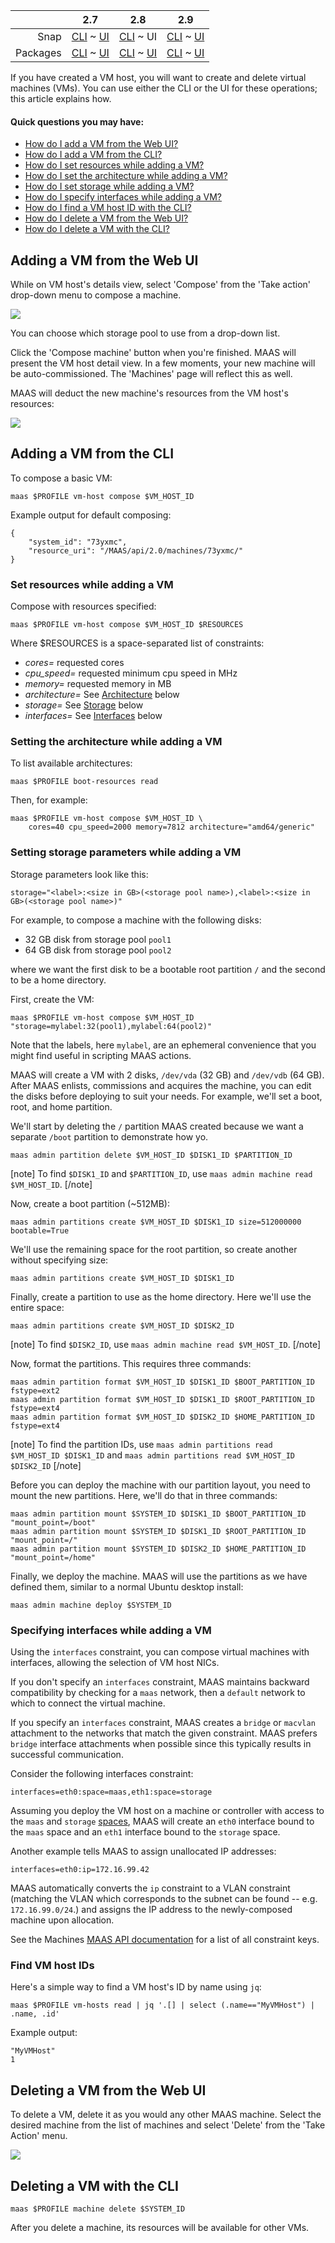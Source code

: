 <!-- deb-2-7-cli
||2.7|2.8|2.9|
|-----:|:-----:|:-----:|:-----:|
|Snap|[CLI](/t/creating-and-deleting-vms-snap-2-7-cli/2574) ~ [UI](/t/creating-and-deleting-vms-snap-2-7-ui/2575)|[CLI](/t/creating-and-deleting-vms-snap-2-8-cli/2576) ~ [UI](/t/creating-and-deleting-vms-snap-2-8-ui/2577)|[CLI](/t/creating-and-deleting-vms-snap-2-9-cli/2578) ~ [UI](/t/creating-and-deleting-vms-snap-2-9-ui/2579)|
|Packages|CLI ~ [UI](/t/creating-and-deleting-vms-deb-2-7-ui/2581)|[CLI](/t/creating-and-deleting-vms-deb-2-8-cli/2582) ~ [UI](/t/creating-and-deleting-vms-deb-2-8-ui/2583)|[CLI](/t/creating-and-deleting-vms-deb-2-9-cli/2584) ~ [UI](/t/creating-and-deleting-vms-deb-2-9-ui/2585)|
 deb-2-7-cli -->

<!-- deb-2-7-ui
||2.7|2.8|2.9|
|-----:|:-----:|:-----:|:-----:|
|Snap|[CLI](/t/creating-and-deleting-vms-snap-2-7-cli/2574) ~ [UI](/t/creating-and-deleting-vms-snap-2-7-ui/2575)|[CLI](/t/creating-and-deleting-vms-snap-2-8-cli/2576) ~ [UI](/t/creating-and-deleting-vms-snap-2-8-ui/2577)|[CLI](/t/creating-and-deleting-vms-snap-2-9-cli/2578) ~ [UI](/t/creating-and-deleting-vms-snap-2-9-ui/2579)|
|Packages|[CLI](/t/creating-and-deleting-vms-deb-2-7-cli/2580) ~ UI|[CLI](/t/creating-and-deleting-vms-deb-2-8-cli/2582) ~ [UI](/t/creating-and-deleting-vms-deb-2-8-ui/2583)|[CLI](/t/creating-and-deleting-vms-deb-2-9-cli/2584) ~ [UI](/t/creating-and-deleting-vms-deb-2-9-ui/2585)|
 deb-2-7-ui -->

<!-- deb-2-8-cli
||2.7|2.8|2.9|
|-----:|:-----:|:-----:|:-----:|
|Snap|[CLI](/t/creating-and-deleting-vms-snap-2-7-cli/2574) ~ [UI](/t/creating-and-deleting-vms-snap-2-7-ui/2575)|[CLI](/t/creating-and-deleting-vms-snap-2-8-cli/2576) ~ [UI](/t/creating-and-deleting-vms-snap-2-8-ui/2577)|[CLI](/t/creating-and-deleting-vms-snap-2-9-cli/2578) ~ [UI](/t/creating-and-deleting-vms-snap-2-9-ui/2579)|
|Packages|[CLI](/t/creating-and-deleting-vms-deb-2-7-cli/2580) ~ [UI](/t/creating-and-deleting-vms-deb-2-7-ui/2581)|CLI ~ [UI](/t/creating-and-deleting-vms-deb-2-8-ui/2583)|[CLI](/t/creating-and-deleting-vms-deb-2-9-cli/2584) ~ [UI](/t/creating-and-deleting-vms-deb-2-9-ui/2585)|
 deb-2-8-cli -->

<!-- deb-2-8-ui
||2.7|2.8|2.9|
|-----:|:-----:|:-----:|:-----:|
|Snap|[CLI](/t/creating-and-deleting-vms-snap-2-7-cli/2574) ~ [UI](/t/creating-and-deleting-vms-snap-2-7-ui/2575)|[CLI](/t/creating-and-deleting-vms-snap-2-8-cli/2576) ~ [UI](/t/creating-and-deleting-vms-snap-2-8-ui/2577)|[CLI](/t/creating-and-deleting-vms-snap-2-9-cli/2578) ~ [UI](/t/creating-and-deleting-vms-snap-2-9-ui/2579)|
|Packages|[CLI](/t/creating-and-deleting-vms-deb-2-7-cli/2580) ~ [UI](/t/creating-and-deleting-vms-deb-2-7-ui/2581)|[CLI](/t/creating-and-deleting-vms-deb-2-8-cli/2582) ~ UI|[CLI](/t/creating-and-deleting-vms-deb-2-9-cli/2584) ~ [UI](/t/creating-and-deleting-vms-deb-2-9-ui/2585)|
 deb-2-8-ui -->

<!-- deb-2-9-cli
||2.7|2.8|2.9|
|-----:|:-----:|:-----:|:-----:|
|Snap|[CLI](/t/creating-and-deleting-vms-snap-2-7-cli/2574) ~ [UI](/t/creating-and-deleting-vms-snap-2-7-ui/2575)|[CLI](/t/creating-and-deleting-vms-snap-2-8-cli/2576) ~ [UI](/t/creating-and-deleting-vms-snap-2-8-ui/2577)|[CLI](/t/creating-and-deleting-vms-snap-2-9-cli/2578) ~ [UI](/t/creating-and-deleting-vms-snap-2-9-ui/2579)|
|Packages|[CLI](/t/creating-and-deleting-vms-deb-2-7-cli/2580) ~ [UI](/t/creating-and-deleting-vms-deb-2-7-ui/2581)|[CLI](/t/creating-and-deleting-vms-deb-2-8-cli/2582) ~ [UI](/t/creating-and-deleting-vms-deb-2-8-ui/2583)|CLI ~ [UI](/t/creating-and-deleting-vms-deb-2-9-ui/2585)|
 deb-2-9-cli -->

<!-- deb-2-9-ui
||2.7|2.8|2.9|
|-----:|:-----:|:-----:|:-----:|
|Snap|[CLI](/t/creating-and-deleting-vms-snap-2-7-cli/2574) ~ [UI](/t/creating-and-deleting-vms-snap-2-7-ui/2575)|[CLI](/t/creating-and-deleting-vms-snap-2-8-cli/2576) ~ [UI](/t/creating-and-deleting-vms-snap-2-8-ui/2577)|[CLI](/t/creating-and-deleting-vms-snap-2-9-cli/2578) ~ [UI](/t/creating-and-deleting-vms-snap-2-9-ui/2579)|
|Packages|[CLI](/t/creating-and-deleting-vms-deb-2-7-cli/2580) ~ [UI](/t/creating-and-deleting-vms-deb-2-7-ui/2581)|[CLI](/t/creating-and-deleting-vms-deb-2-8-cli/2582) ~ [UI](/t/creating-and-deleting-vms-deb-2-8-ui/2583)|[CLI](/t/creating-and-deleting-vms-deb-2-9-cli/2584) ~ UI|
 deb-2-9-ui -->

<!-- snap-2-7-cli
||2.7|2.8|2.9|
|-----:|:-----:|:-----:|:-----:|
|Snap|CLI ~ [UI](/t/creating-and-deleting-vms-snap-2-7-ui/2575)|[CLI](/t/creating-and-deleting-vms-snap-2-8-cli/2576) ~ [UI](/t/creating-and-deleting-vms-snap-2-8-ui/2577)|[CLI](/t/creating-and-deleting-vms-snap-2-9-cli/2578) ~ [UI](/t/creating-and-deleting-vms-snap-2-9-ui/2579)|
|Packages|[CLI](/t/creating-and-deleting-vms-deb-2-7-cli/2580) ~ [UI](/t/creating-and-deleting-vms-deb-2-7-ui/2581)|[CLI](/t/creating-and-deleting-vms-deb-2-8-cli/2582) ~ [UI](/t/creating-and-deleting-vms-deb-2-8-ui/2583)|[CLI](/t/creating-and-deleting-vms-deb-2-9-cli/2584) ~ [UI](/t/creating-and-deleting-vms-deb-2-9-ui/2585)|
 snap-2-7-cli -->

<!-- snap-2-7-ui
||2.7|2.8|2.9|
|-----:|:-----:|:-----:|:-----:|
|Snap|[CLI](/t/creating-and-deleting-vms-snap-2-7-cli/2574) ~ UI|[CLI](/t/creating-and-deleting-vms-snap-2-8-cli/2576) ~ [UI](/t/creating-and-deleting-vms-snap-2-8-ui/2577)|[CLI](/t/creating-and-deleting-vms-snap-2-9-cli/2578) ~ [UI](/t/creating-and-deleting-vms-snap-2-9-ui/2579)|
|Packages|[CLI](/t/creating-and-deleting-vms-deb-2-7-cli/2580) ~ [UI](/t/creating-and-deleting-vms-deb-2-7-ui/2581)|[CLI](/t/creating-and-deleting-vms-deb-2-8-cli/2582) ~ [UI](/t/creating-and-deleting-vms-deb-2-8-ui/2583)|[CLI](/t/creating-and-deleting-vms-deb-2-9-cli/2584) ~ [UI](/t/creating-and-deleting-vms-deb-2-9-ui/2585)|
 snap-2-7-ui -->

<!-- snap-2-8-cli
||2.7|2.8|2.9|
|-----:|:-----:|:-----:|:-----:|
|Snap|[CLI](/t/creating-and-deleting-vms-snap-2-7-cli/2574) ~ [UI](/t/creating-and-deleting-vms-snap-2-7-ui/2575)|CLI ~ [UI](/t/creating-and-deleting-vms-snap-2-8-ui/2577)|[CLI](/t/creating-and-deleting-vms-snap-2-9-cli/2578) ~ [UI](/t/creating-and-deleting-vms-snap-2-9-ui/2579)|
|Packages|[CLI](/t/creating-and-deleting-vms-deb-2-7-cli/2580) ~ [UI](/t/creating-and-deleting-vms-deb-2-7-ui/2581)|[CLI](/t/creating-and-deleting-vms-deb-2-8-cli/2582) ~ [UI](/t/creating-and-deleting-vms-deb-2-8-ui/2583)|[CLI](/t/creating-and-deleting-vms-deb-2-9-cli/2584) ~ [UI](/t/creating-and-deleting-vms-deb-2-9-ui/2585)|
 snap-2-8-cli -->

||2.7|2.8|2.9|
|-----:|:-----:|:-----:|:-----:|
|Snap|[CLI](/t/creating-and-deleting-vms-snap-2-7-cli/2574) ~ [UI](/t/creating-and-deleting-vms-snap-2-7-ui/2575)|[CLI](/t/creating-and-deleting-vms-snap-2-8-cli/2576) ~ UI|[CLI](/t/creating-and-deleting-vms-snap-2-9-cli/2578) ~ [UI](/t/creating-and-deleting-vms-snap-2-9-ui/2579)|
|Packages|[CLI](/t/creating-and-deleting-vms-deb-2-7-cli/2580) ~ [UI](/t/creating-and-deleting-vms-deb-2-7-ui/2581)|[CLI](/t/creating-and-deleting-vms-deb-2-8-cli/2582) ~ [UI](/t/creating-and-deleting-vms-deb-2-8-ui/2583)|[CLI](/t/creating-and-deleting-vms-deb-2-9-cli/2584) ~ [UI](/t/creating-and-deleting-vms-deb-2-9-ui/2585)|

<!-- snap-2-9-cli
||2.7|2.8|2.9|
|-----:|:-----:|:-----:|:-----:|
|Snap|[CLI](/t/creating-and-deleting-vms-snap-2-7-cli/2574) ~ [UI](/t/creating-and-deleting-vms-snap-2-7-ui/2575)|[CLI](/t/creating-and-deleting-vms-snap-2-8-cli/2576) ~ [UI](/t/creating-and-deleting-vms-snap-2-8-ui/2577)|CLI ~ [UI](/t/creating-and-deleting-vms-snap-2-9-ui/2579)|
|Packages|[CLI](/t/creating-and-deleting-vms-deb-2-7-cli/2580) ~ [UI](/t/creating-and-deleting-vms-deb-2-7-ui/2581)|[CLI](/t/creating-and-deleting-vms-deb-2-8-cli/2582) ~ [UI](/t/creating-and-deleting-vms-deb-2-8-ui/2583)|[CLI](/t/creating-and-deleting-vms-deb-2-9-cli/2584) ~ [UI](/t/creating-and-deleting-vms-deb-2-9-ui/2585)|
 snap-2-9-cli -->

<!-- snap-2-9-ui
||2.7|2.8|2.9|
|-----:|:-----:|:-----:|:-----:|
|Snap|[CLI](/t/creating-and-deleting-vms-snap-2-7-cli/2574) ~ [UI](/t/creating-and-deleting-vms-snap-2-7-ui/2575)|[CLI](/t/creating-and-deleting-vms-snap-2-8-cli/2576) ~ [UI](/t/creating-and-deleting-vms-snap-2-8-ui/2577)|[CLI](/t/creating-and-deleting-vms-snap-2-9-cli/2578) ~ UI|
|Packages|[CLI](/t/creating-and-deleting-vms-deb-2-7-cli/2580) ~ [UI](/t/creating-and-deleting-vms-deb-2-7-ui/2581)|[CLI](/t/creating-and-deleting-vms-deb-2-8-cli/2582) ~ [UI](/t/creating-and-deleting-vms-deb-2-8-ui/2583)|[CLI](/t/creating-and-deleting-vms-deb-2-9-cli/2584) ~ [UI](/t/creating-and-deleting-vms-deb-2-9-ui/2585)|
 snap-2-9-ui -->

If you have created a VM host, you will want to create and delete virtual machines (VMs).  You can use either the CLI or the UI for these operations; this article explains how.

#### Quick questions you may have:

* [How do I add a VM from the Web UI?](/t/creating-and-deleting-vms/806#heading--add-vm-from-ui)
* [How do I add a VM from the CLI?](/t/creating-and-deleting-vms/806#heading--adding-a-vm-from-the-cli)
* [How do I set resources while adding a VM?](/t/creating-and-deleting-vms/806#heading--set-resources)
* [How do I set the architecture while adding a VM?](/t/creating-and-deleting-vms/806#heading--architecture)
* [How do I set storage while adding a VM?](/t/creating-and-deleting-vms/806#heading--storage)
* [How do I specify interfaces while adding a VM?](/t/creating-and-deleting-vms/806#heading--interfaces)
* [How do I find a VM host ID with the CLI?](/t/creating-and-deleting-vms/806#heading--find-vm-host-ids)
* [How do I delete a VM from the Web UI?](/t/creating-and-deleting-vms/806#heading--delete-a-machine)
* [How do I delete a VM with the CLI?](/t/creating-and-deleting-vms/806#heading--delete-a-vm)

<h2 id="heading--add-vm-from-ui">Adding a VM from the Web UI</h2>

While on VM host's details view, select 'Compose' from the 'Take action' drop-down menu to compose a machine.

<a href="https://discourse.maas.io/uploads/default/original/1X/937726bb839eefb28e9297e8f97bd48556c1014c.jpeg" target = "_blank"><img src="https://discourse.maas.io/uploads/default/original/1X/937726bb839eefb28e9297e8f97bd48556c1014c.jpeg"></a> 

You can choose which storage pool to use from a drop-down list. 

Click the 'Compose machine' button when you're finished. MAAS will present the VM host detail view. In a few moments, your new machine will be auto-commissioned. The 'Machines' page will reflect this as well.

MAAS will deduct the new machine's resources from the VM host's resources:

<a href="https://discourse.maas.io/uploads/default/original/1X/3b621ab0e7b4f6a86963d2b7c50b677b815956ab.jpeg" target = "_blank"><img src="https://discourse.maas.io/uploads/default/original/1X/3b621ab0e7b4f6a86963d2b7c50b677b815956ab.jpeg"></a> 

<h2 id="heading--adding-a-vm-from-the-cli">Adding a VM from the CLI</h2>

To compose a basic VM:

    maas $PROFILE vm-host compose $VM_HOST_ID

Example output for default composing:

    {
        "system_id": "73yxmc",
        "resource_uri": "/MAAS/api/2.0/machines/73yxmc/"
    }

<h3 id="heading--set-resources">Set resources while adding a VM</h3>

Compose with resources specified:

    maas $PROFILE vm-host compose $VM_HOST_ID $RESOURCES

Where $RESOURCES is a space-separated list of constraints:

* *cores=* requested cores
* *cpu_speed=* requested minimum cpu speed in MHz
* *memory=* requested memory in MB
* *architecture=* See [Architecture](#heading--architecture) below 
* *storage=* See [Storage](#heading--storage) below
* *interfaces=* See [Interfaces](#heading--interfaces) below

<h3 id="heading--architecture">Setting the architecture while adding a VM</h3>

To list available architectures:

    maas $PROFILE boot-resources read

Then, for example:

    maas $PROFILE vm-host compose $VM_HOST_ID \
        cores=40 cpu_speed=2000 memory=7812 architecture="amd64/generic"

<h3 id="heading--storage">Setting storage parameters while adding a VM</h3>

Storage parameters look like this:

    storage="<label>:<size in GB>(<storage pool name>),<label>:<size in GB>(<storage pool name>)"

For example, to compose a machine with the following disks:

-   32 GB disk from storage pool `pool1`
-   64 GB disk from storage pool `pool2`

where we want the first disk to be a bootable root partition `/` and the second to be a home directory.

First, create the VM:

    maas $PROFILE vm-host compose $VM_HOST_ID "storage=mylabel:32(pool1),mylabel:64(pool2)"

Note that the labels, here `mylabel`, are an ephemeral convenience that you might find useful in scripting MAAS actions.

MAAS will create a VM with 2 disks, `/dev/vda` (32 GB) and `/dev/vdb` (64 GB). After MAAS enlists, commissions and acquires the machine, you can edit the disks before deploying to suit your needs. For example, we'll set a boot, root, and home partition.

We'll start by deleting the `/` partition MAAS created because we want a separate `/boot` partition to demonstrate how yo.

    maas admin partition delete $VM_HOST_ID $DISK1_ID $PARTITION_ID

[note]
To find `$DISK1_ID` and `$PARTITION_ID`, use `maas admin machine read $VM_HOST_ID`.
[/note]

Now, create a boot partition (~512MB):

    maas admin partitions create $VM_HOST_ID $DISK1_ID size=512000000 bootable=True

We'll use the remaining space for the root partition, so create another without specifying size:

    maas admin partitions create $VM_HOST_ID $DISK1_ID

Finally, create a partition to use as the home directory. Here we'll use the entire space:

    maas admin partitions create $VM_HOST_ID $DISK2_ID

[note]
To find `$DISK2_ID`, use `maas admin machine read $VM_HOST_ID`.
[/note]

Now, format the partitions. This requires three commands:

    maas admin partition format $VM_HOST_ID $DISK1_ID $BOOT_PARTITION_ID fstype=ext2
    maas admin partition format $VM_HOST_ID $DISK1_ID $ROOT_PARTITION_ID fstype=ext4
    maas admin partition format $VM_HOST_ID $DISK2_ID $HOME_PARTITION_ID fstype=ext4

[note]
To find the partition IDs, use `maas admin partitions read $VM_HOST_ID $DISK1_ID` and `maas admin partitions read $VM_HOST_ID $DISK2_ID`
[/note]

Before you can deploy the machine with our partition layout, you need to mount the new partitions. Here, we'll do that in three commands:

    maas admin partition mount $SYSTEM_ID $DISK1_ID $BOOT_PARTITION_ID     "mount_point=/boot"
    maas admin partition mount $SYSTEM_ID $DISK1_ID $ROOT_PARTITION_ID "mount_point=/"
    maas admin partition mount $SYSTEM_ID $DISK2_ID $HOME_PARTITION_ID "mount_point=/home"

Finally, we deploy the machine. MAAS will use the partitions as we have defined them, similar to a normal Ubuntu desktop install:

    maas admin machine deploy $SYSTEM_ID

<h3 id="heading--interfaces">Specifying interfaces while adding a VM</h3>

Using the `interfaces` constraint, you can compose virtual machines with interfaces, allowing the selection of VM host NICs.

If you don't specify an `interfaces` constraint, MAAS maintains backward compatibility by checking for a `maas` network, then a `default` network to which to connect the virtual machine.

If you specify an `interfaces` constraint, MAAS creates a `bridge` or `macvlan` attachment to the networks that match the given constraint. MAAS prefers `bridge` interface attachments when possible since this typically results in successful communication.

Consider the following interfaces constraint:

    interfaces=eth0:space=maas,eth1:space=storage

Assuming you deploy the VM host on a machine or controller with access to the `maas` and `storage` [spaces](/t/concepts-and-terms/785#heading--spaces), MAAS will create an `eth0` interface bound to the `maas` space and an `eth1` interface bound to the `storage` space.

Another example tells MAAS to assign unallocated IP addresses:

    interfaces=eth0:ip=172.16.99.42

MAAS automatically converts the `ip` constraint to a VLAN constraint (matching the VLAN which corresponds to the subnet can be found -- e.g. `172.16.99.0/24`.) and assigns the IP address to the newly-composed machine upon allocation.

See the Machines [MAAS API documentation](https://maas.io/docs/api#machines) for a list of all constraint keys.

<h3 id="heading--find-vm-host-ids">Find VM host IDs</h3>

Here's a simple way to find a VM host's ID by name using `jq`:

    maas $PROFILE vm-hosts read | jq '.[] | select (.name=="MyVMHost") | .name, .id'

Example output:

    "MyVMHost"
    1

<h2 id="heading--delete-a-machine">Deleting a VM from the Web UI</h2>

To delete a VM, delete it as you would any other MAAS machine. Select the desired machine from the list of machines and select 'Delete' from the 'Take Action' menu.

<a href="https://discourse.maas.io/uploads/default/original/1X/34d3f5fcd8a86bfa827bab5383209ea9ca117f50.jpeg" target = "_blank"><img src="https://discourse.maas.io/uploads/default/original/1X/34d3f5fcd8a86bfa827bab5383209ea9ca117f50.jpeg"></a> 

<h2 id="heading--delete-a-vm">Deleting a VM with the CLI</h2>

    maas $PROFILE machine delete $SYSTEM_ID

After you delete a machine, its resources will be available for other VMs.